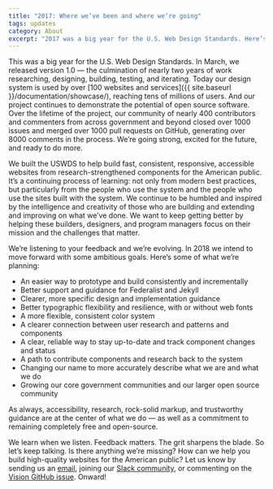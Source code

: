 ```yaml
---
title: "2017: Where we’ve been and where we’re going"
tags: updates
category: About
excerpt: "2017 was a big year for the U.S. Web Design Standards. Here’s a look at where we’re headed in 2018."
---
```


This was a big year for the U.S. Web Design Standards. In March, we released version 1.0 — the culmination of nearly two years of work researching, designing, building, testing, and iterating. Today our design system is used by over [100 websites and services]({{ site.baseurl }}/documentation/showcase/), reaching tens of millions of users. And our project continues to demonstrate the potential of open source software. Over the lifetime of the project, our community of nearly 400 contributors and commenters from across government and beyond closed over 1000 issues and merged over 1000 pull requests on GitHub, generating over 8000 comments in the process. We’re going strong, excited for the future, and ready to do more.

We built the USWDS to help build fast, consistent, responsive, accessible websites from research-strengthened components for the American public. It’s a continuing process of learning: not only from modern best practices, but particularly from the people who use the system and the people who use the sites built with the system. We continue to be humbled and inspired by the intelligence and creativity of those who are building and extending and improving on what we’ve done. We want to keep getting better by helping these builders, designers, and program managers focus on their mission and the challenges that matter.

We’re listening to your feedback and we’re evolving. In 2018 we intend to move forward with some ambitious goals. Here’s some of what we’re planning:

- An easier way to prototype and build consistently and incrementally
- Better support and guidance for Federalist and Jekyll
- Clearer, more specific design and implementation guidance
- Better typographic flexibility and resilience, with or without web fonts
- A more flexible, consistent color system
- A clearer connection between user research and patterns and components
- A clear, reliable way to stay up-to-date and track component changes and status
- A path to contribute components and research back to the system
- Changing our name to more accurately describe what we are and what we do
- Growing our core government communities and our larger open source community

As always, accessibility, research, rock-solid markup, and trustworthy guidance are at the center of what we do — as well as a commitment to remaining completely free and open-source.

We learn when we listen. Feedback matters. The grit sharpens the blade. So let’s keep talking. Is there anything we’re missing? How can we help you build high-quality websites for the American public? Let us know by sending us an [email](mailto:uswebdesignstandards@gsa.gov), joining our [Slack community](https://chat.18f.gov/), or commenting on the [Vision GitHub issue](https://github.com/uswds/uswds/issues/2233). Onward!
